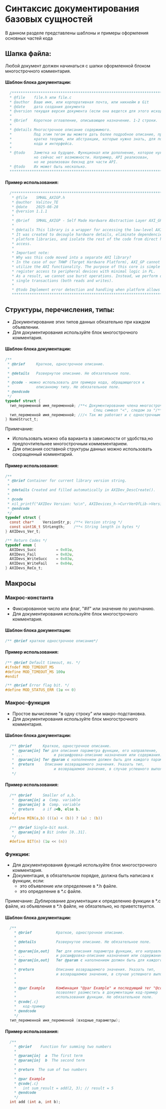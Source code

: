 # Синтаксис документирования базовых сущностей
В данном разделе представлены шаблоны и примеры оформления основных частей кода

## Шапка файла:
  Любой документ должен начинаться с шапки оформленной блоком многострочного комментария. 

#### Шаблон блока документации:

  ```C
    /******************************************************************************
    * @file    file.h или file.c
    * @author  Ваше имя, или корпоративная почта, или никнейм в Git
    * @date    дата создания документа
    * @version текущая версия документа (если она ведется для этого исходника)
    *
    * @brief   Короткое оглавление, описывающее назначение. 1-2 строки.
    *
    * @details Многострочное описание содержимого.
    *          Под этим тегом вы можете дать более подробное описание, привести
    *          кратко теорию, или абстракции, которые нужно знать, для понимания
    *          кода и интерфейса. 
    *
    * @todo    Заметка на будущее. Функционал или дополнение, которое нужно сделать,
               но сейчас нет возможности. Например, API реализован, 
               но не реализован бекэнд для части API.
    * @todo    Их может быть несколько. 
    ******************************************************************************/
  ```

#### Пример использования:
  ```C
    /******************************************************************************
     * @file    SMHAL_AXIGP.h
     * @author  Valitov_TE
     * @date    2025-08-28
     * @version 1.1.1
     *
     * @brief   SMHAL_AXIGP - Self Made Hardware Abstraction Layer AXI_GP
     *
     * @details This library is a wrapper for accessing the low-level AXI GP bus.
     * It was created to decouple hardware details, eliminate dependencies on
     * platform libraries, and isolate the rest of the code from direct hardware
     * access.
     *
     * Important note:
     * Why was this code moved into a separate AXI library?
     * In the case of our THWP (Target Hardware Platform), AXI_GP cannot fully
     * utilize the AXI functionality. The purpose of this core is simple
     * register access to peripheral devices with minimal logic in PL.
     * As a result, we cannot use burst operations. Instead, we perform only
     * single transactions (both reads and writes).
     *
     * @todo Implement error detection and handling when platform allows it.
     ******************************************************************************/
  ```

## Структуры, перечисления, типы:
  * Документирование этих типов данных обязательно при каждом объявлении.
  * Для документирования используйте блок многострочного комментария. 

#### Шаблон блока документации:
  ```C
  /**
   * @brief     Краткое, однострочное описание.
   *
   * @details   Развернутое описание. Не обязательное поле.
   *
   * @code - можно использовать для примера кода, обращающегося к
   *            описанному типу. Не обязательное поле.
   * @endcode
   */
  typedef struct {
    тип_переменной имя_переменной; /**< Документирование члена многострочным комментарием. 
                                          Спец символ "<", следом за "/**" */
    тип_переменной имя_переменной; ///< Так же работает и с однострочным комментарием
  } NameStruct_t;
  ```
  Примечание: 
  * Использовать можно оба варианта в зависимости от удобства,но предпочтительнее многострочным коммементарием.  
  * Для описания составной структуры данных можно использовать сокращенный комментарий.

#### Пример использования:
```C
/**
 * @brief Container for current library version string.
 *
 * @details Created and filled automatically in AXIDev_DescCreate().
 *
 * @code
 * xil_printf("AXIDev Version: %s\n", AXIDevices_h->CurrVerOfLib->VersionStr_p);
 * @endcode
 */
typedef struct {
  const char*    VersionStr_p; /**< Version string */
  const uint16_t StrLength;    /**< String length in bytes */
} AXIDevs_Ver_t;

/** Return Codes */
typedef enum {
  AXIDevs_Succ         = 0x01u,
  AXIDevs_Fail         = 0x02u,
  AXIDevs_WriteSucc    = 0x03u,
  AXIDevs_WriteFail    = 0x04u,
} AXIDevs_ReCo_t;
```  

## Макросы

### Макрос-константа
  * Фиксированное число или флаг, "#if" или значение по умолчанию.
  * Для документирования используйте блок многострочного комментария.
  
  
#### Шаблон блока документации:
  ```C
  /** @brief краткое однострочное описание*/
  ```

#### Пример использования:
  ```C
  /** @brief Default timeout, ms. */
  #ifndef MOD_TIMEOUT_MS
  #define MOD_TIMEOUT_MS 100u
  #endif

  /** @brief Error flag bit. */
  #define MOD_STATUS_ERR (1u << 0)
  ```

### Макрос-функция
  * Простое вычисление "в одну строку" или макро-подстановка.
  * Для документирования используйте блок многострочного комментария.

#### Шаблон блока документации:
```C
  /** @brief     Краткое, однострочное описание.
   *  @param[in] Тег для описания параметра функции, его направление,
   * ...              и расшифровка-описание назначения или содержания.
   *  @param[in] Тег @param с наполнением должен быть для каждого параметра
   *  @return     Описание возвращаемого значения. Указать тип, 
   *                  и возвращаемое значение, в случае успешного выполнения.
   */
```
#### Пример использования:
```C
  /** @brief     Smaller of a,b.
   *  @param[in] a  Comp. variable
   *  @param[in] b  Comp. variable
   *  @return    a if a<b, else b.
   */
  #define MIN(a,b) (((a) < (b)) ? (a) : (b))
  
  /** @brief Single-bit mask.
   *  @param[in] n Bit index [0..31].
   */
  #define BIT(n) (1u << (n))
```

### Функции:
* Для документирования функций используйте блок многострочного 
    комментария.
* Документация, в обязательном порядке, должна быть написана к функции, если:
  - это объявление или определение в \*.h файле.
  - это определение в \*.с файле.  

Примечание: Дублирование документации к определению функции в \*.с файле,
  из объявления в \*.h файле, не обязательно, но приветствуется.
#### Шаблон блока документации:
```C
  /**
    * @brief           Краткое, однострочное описание.
    *
    * @details         Развернутое описание. Не обязательное поле.
    *
    * @param[in,out]   Тег для описания параметра функции, его направление,
    * ...              и расшифровка-описание назначения или содержания.
    * @param[in,out]   Тег @param с наполнением должен быть для каждого параметра
    *
    * @return          Описание возвращаемого значения. Указать тип, 
    *                  и возвращаемое значение, в случае успешного выполнения.
    *
    *
    * @par Example     Комбинация "@par Example" и последующий тег "@code"
    *                  позволяет разместить в документации код-пример
    *                  использования функции. Не обязательное поле.
    * @code{.c}
    *   код-пример
    * @endcode
    */
  тип_переменной имя_переменной (входные_параметры);
```
#### Пример использования:
```C
  /**
    * @brief    Function for summing two numbers
    *
    * @param[in]  a  The first term
    * @param[in]  b  The second term
    *
    * @return  The sum of two numbers
    *
    * @par Example
    * @code{.c}
    *   int sum_result = add(2, 3); // result = 5
    * @endcode
    */
  int add (int a, int b);
```
